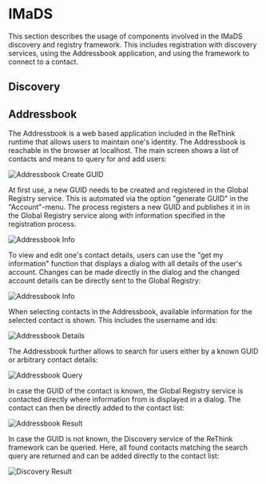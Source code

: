 # IMaDS

This section describes the usage of components involved in the IMaDS discovery and registry framework. This includes registration with discovery services, using the Addressbook application, and using the framework to connect to a contact.

## Discovery

## Addressbook

The Addressbook is a web based application included in the ReThink runtime that allows users to maintain one's identity. The Addressbook is reachable in the browser at localhost. The main screen shows a list of contacts and means to query for and add users:

![Addressbook Create GUID](https://github.com/reTHINK-project/specs/blob/master/tests/discovery/ab-main.png)

At first use, a new GUID needs to be created and registered in the Global Registry service. This is automated via the option "generate GUID" in the "Account"-menu. The process registers a new GUID and publishes it in in the Global Registry service along with information specified in the registration process.

![Addressbook Info](https://github.com/reTHINK-project/specs/blob/master/tests/discovery/ab-createguid.png)

To view and edit one's contact details, users can use the "get my information" function that displays a dialog with all details of the user's account. Changes can be made directly in the dialog and the changed account details can be directly sent to the Global Registry:

![Addressbook Info](https://github.com/reTHINK-project/specs/blob/master/tests/discovery/ab-info.png)

When selecting contacts in the Addressbook, available information for the selected contact is shown. This includes the username and ids: 

![Addressbook Details](https://github.com/reTHINK-project/specs/blob/master/tests/discovery/ab-details.png)

The Addressbook further allows to search for users either by a known GUID or arbitrary contact details:

![Addressbook Query](https://github.com/reTHINK-project/specs/blob/master/tests/discovery/ab-query.png)

In case the GUID of the contact is known, the Global Registry service is contacted directly where information from is displayed in a dialog. The contact can then be directly added to the contact list:

![Addressbook Result](https://github.com/reTHINK-project/specs/blob/master/tests/discovery/ab-result.png)

In case the GUID is not known, the Discovery service of the ReThink framework can be queried. Here, all found contacts matching the search query are returned and can be added directly to the contact list:

![Discovery Result](https://github.com/reTHINK-project/specs/blob/master/tests/discovery/ab-result.png)
